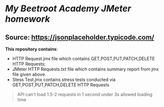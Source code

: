 # _**My Beetroot Academy JMeter homework**_

## Source: https://jsonplaceholder.typicode.com/

 **This repository contains**:
 - HTTP Request.jmx file which contains GET,POST,PUT,PATCH,DELETE HTTP Requests;
 - JMeter HTTP Requests.txt file which contains summary report from jmx file given above.
 - Stess Test.jmx contains stress tests conducted via GET,POST,PUT,PATCH,DELETE HTTP Requests
 > API can't load 1.5-2 requests in 1 second under 3s allowed loading time
 
